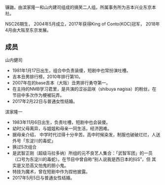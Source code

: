 镰鼬，由滨家隆一和山内建司组成的搞笑二人组。所属事务所为吉本兴业东京本社。

NSC26期生， 2004年5月成立，2017年获得King of Conto(KOC)冠军， 2018年4月由大阪至东京发展。

<!--more-->


## 成员

山内健司

- 1981年1月17日出生，组合中负责装傻，短剧中也常扮演吐槽。
- 吉本丑男排行榜，2010年排行第10。
- 2007年在的base吉本（大阪）丑男排行勇夺第一。
- 在主持的NMB学习君里，是共演的涩谷凪咲（shibuya nagisa）的粉丝，在节目中多次作为梗被玩弄。
- 2017年2月22日与普通女性结婚。

滨家隆一

- 1983年11月6日出生，负责吐槽，短剧中也会装傻。
- 幼时父母离异，与姐姐和母亲一同生活，经济困难。
- 据母亲介绍， 中学时代过得十分辛苦。高中时候染发，制服也破破烂烂，人送外号「东淀川的毒蛇」
- 换过5次组合
- 是武智正刚（超级马拉多纳）所组的元不良艺人集合：「武智军团」的一员（口号为东淀川的毒蛇）。在节目中曾自称“别人说我是西日本的抖S”，但
其实是又恐高又怕鬼的胆小鬼。
- 特技为魔术，曾在短剧中作为捏他披露。
- 2017年5月5日与普通女性结婚。

